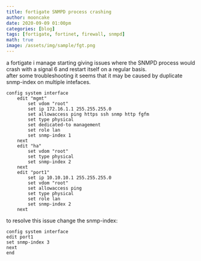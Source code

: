 ```yaml
---
title: fortigate SNMPD process crashing
author: mooncake
date: 2020-09-09 01:00pm
categories: [blog]
tags: [fortigate, fortinet, firewall, snmpd]
math: true
image: /assets/img/sample/fgt.png
---
```


a fortigate i manage starting giving issues where the SNMPD process would crash with a signal 6 and restart itself on a regular basis.
<br>
after some troubleshooting it seems that it may be caused by duplicate snmp-index on multiple intefaces.
<br>

```
config system interface
    edit "mgmt"
        set vdom "root"
        set ip 172.16.1.1 255.255.255.0
        set allowaccess ping https ssh snmp http fgfm
        set type physical
        set dedicated-to management
        set role lan
        set snmp-index 1
    next
    edit "ha"
        set vdom "root"
        set type physical
        set snmp-index 2
    next
    edit "port1"
        set ip 10.10.10.1 255.255.255.0
        set vdom "root"
        set allowaccess ping
        set type physical
        set role lan
        set snmp-index 2
    next
```

to resolve this issue change the snmp-index:


```
config system interface
edit port1
set snmp-index 3
next
end
```
